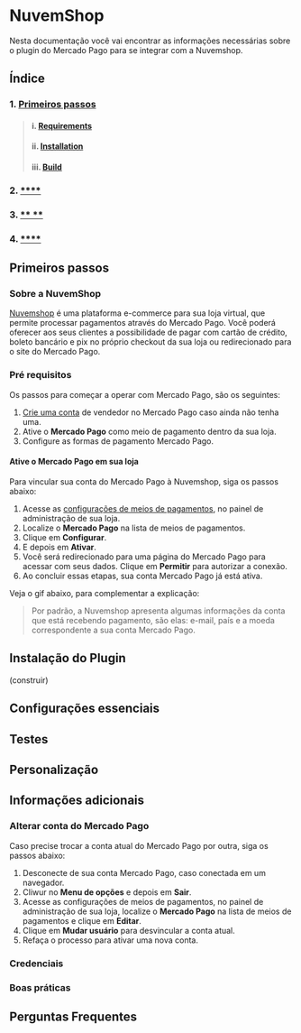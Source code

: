 
# NuvemShop

Nesta documentação você vai encontrar as informações necessárias sobre o plugin do Mercado Pago para se integrar com a Nuvemshop. 

## **Índice**

### 1. [**Primeiros passos**](#primeiros-passos)
> #### i. [**Requirements**](#requirements)
> #### ii. [**Installation**](#installation)
> #### iii. [**Build**](#build)
### 2. [****](#)
### 3. [** **](#)
### 4. [****](#)


## Primeiros passos

### Sobre a NuvemShop

[Nuvemshop](https://www.nuvemshop.com.br/loja-virtual?utm_source=google&utm_medium=cpc&utm_campaign=br-web-search-brand-region-4-device_c-id_534414168435&gclid=CjwKCAiArY2fBhB9EiwAWqHK6lm1jhE-m5LA6WbinCkJDWJzwG8ozgDAZ7heZHZOfzkhbm8TPytmLxoCHFAQAvD_BwE) é uma plataforma e-commerce para sua loja virtual, que permite processar pagamentos através do Mercado Pago. Você poderá oferecer aos seus clientes a possibilidade de pagar com cartão de crédito, boleto bancário e pix no próprio checkout da sua loja ou redirecionado para o site do Mercado Pago.

### Pré requisitos

Os passos para começar a operar com Mercado Pago, são os seguintes:

1. [Crie uma conta](https://www.mercadopago.com.br/hub/registration/landing) de vendedor no Mercado Pago caso ainda não tenha uma.
2. Ative o **Mercado Pago** como meio de pagamento dentro da sua loja. 
3. Configure as formas de pagamento Mercado Pago.

#### Ative o Mercado Pago em sua loja

Para vincular sua conta do Mercado Pago à Nuvemshop, siga os passos abaixo:

1. Acesse as [configurações de meios de pagamentos](https://www.nuvemshop.com.br/login?login_to=https%3A%2F%2Fwwss.lojavirtualnuvem.com.br%2Fadmin%2Fpayments%2F), no painel de administração de sua loja.
2. Localize o **Mercado Pago** na lista de meios de pagamentos.
3. Clique em **Configurar**.
4. E depois em **Ativar**.
5. Você será redirecionado para uma página do Mercado Pago para acessar com seus dados. Clique em **Permitir** para autorizar a conexão.
6. Ao concluir essas etapas, sua conta Mercado Pago já está ativa.

Veja o gif abaixo, para complementar a explicação:



> Por padrão, a Nuvemshop apresenta algumas informações da conta que está recebendo pagamento, são elas: e-mail, país e a moeda correspondente a sua conta Mercado Pago.


## Instalação do Plugin
(construir)

## Configurações essenciais

## Testes


## Personalização 


## Informações adicionais



### Alterar conta do Mercado Pago

Caso precise trocar a conta atual do Mercado Pago por outra, siga os passos abaixo:

1. Desconecte de sua conta Mercado Pago, caso conectada em um navegador.
2. Cliwur no **Menu de opções** e depois em **Sair**.
3. Acesse as configurações de meios de pagamentos, no painel de administração de sua loja, localize o **Mercado Pago** na lista de meios de pagamentos e clique em **Editar**.
4. Clique em **Mudar usuário** para desvincular a conta atual.
5. Refaça o processo para ativar uma nova conta.


### Credenciais


### Boas práticas





## Perguntas Frequentes




